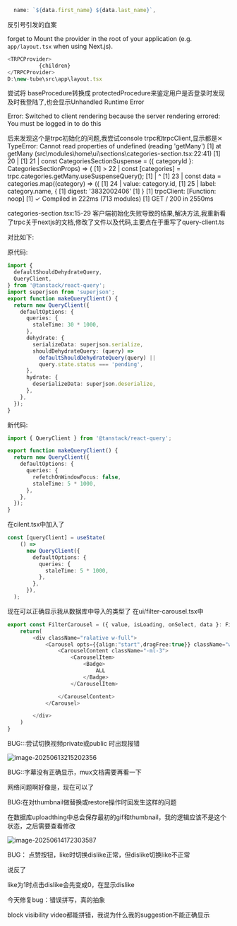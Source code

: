 ```typescript
  name: `${data.first_name} ${data.last_name}`,
```

反引号引发的血案

forget to Mount the provider in the root of your application (e.g. `app/layout.tsx` when using Next.js).

```typescript
<TRPCProvider>
          {children}
</TRPCProvider>
D:\new-tube\src\app\layout.tsx
```

尝试将 baseProcedure转换成 protectedProcedure来鉴定用户是否登录时发现及时我登陆了,也会显示Unhandled Runtime Error

Error: Switched to client rendering because the server rendering errored: You must be logged in to do this



后来发现这个是trpc初始化的问题,我尝试console trpc和trpcClient,显示都是⨯ TypeError: Cannot read properties of undefined (reading 'getMany') [1] at getMany (src\modules\home\ui\sections\categories-section.tsx:22:41) [1] 20 | [1] 21 | const CategoriesSectionSuspense = ({ categoryId }: CategoriesSectionProps) => { [1] > 22 | const [categories] = trpc.categories.getMany.useSuspenseQuery(); [1] | ^ [1] 23 | const data = categories.map((category) => ({ [1] 24 | value: category.id, [1] 25 | label: category.name, { [1] digest: '3832002406' [1] } [1] trpcClient: [Function: noop] [1] ✓ Compiled in 222ms (713 modules) [1] GET / 200 in 2550ms

categories-section.tsx:15-29
客户端初始化失败导致的结果,解决方法,我重新看了trpc关于nextjs的文档,修改了文件以及代码,主要点在于重写了query-client.ts

对比如下:

原代码:

```typescript
import {
  defaultShouldDehydrateQuery,
  QueryClient,
} from '@tanstack/react-query';
import superjson from 'superjson';
export function makeQueryClient() {
  return new QueryClient({
    defaultOptions: {
      queries: {
        staleTime: 30 * 1000,
      },
      dehydrate: {
        serializeData: superjson.serialize,
        shouldDehydrateQuery: (query) =>
          defaultShouldDehydrateQuery(query) ||
          query.state.status === 'pending',
      },
      hydrate: {
        deserializeData: superjson.deserialize,
      },
    },
  });
}
```

新代码:

```typescript
import { QueryClient } from '@tanstack/react-query';

export function makeQueryClient() {
  return new QueryClient({
    defaultOptions: {
      queries: {
        refetchOnWindowFocus: false,
        staleTime: 5 * 1000,
      },
    },
  });
}
```

在cilent.tsx中加入了

```typescript
const [queryClient] = useState(
    () =>
      new QueryClient({
        defaultOptions: {
          queries: {
            staleTime: 5 * 1000,
          },
        },
      }),
  );
```

现在可以正确显示我从数据库中导入的类型了
在ui/filter-carousel.tsx中

```typescript
export const FilterCarousel = ({ value, isLoading, onSelect, data }: FilterCarouselProps) => {
    return(
        <div className="ralative w-full">
            <Carousel opts={{align:"start",dragFree:true}} className="w-full px-12">
                <CarouselContent className="-ml-3">
                    <CarouselItem>
                        <Badge>
                            ALL
                        </Badge>
                    </CarouselItem>

                </CarouselContent>
            </Carousel>

        </div>
    )
}
```

BUG:::尝试切换视频private或public 时出现报错

![image-20250613215202356](C:\Users\Administrator\AppData\Roaming\Typora\typora-user-images\image-20250613215202356.png)

BUG::字幕没有正确显示，mux文档需要再看一下

网络问题啊好像是，现在可以了





BUG:在对thumbnail做替换或restore操作时回发生这样的问题

在数据库uploadthing中总会保存最初的gif和thumbnail，我的逻辑应该不是这个状态，之后需要查看修改

![image-20250614172303587](C:\Users\Administrator\AppData\Roaming\Typora\typora-user-images\image-20250614172303587.png)



BUG： 点赞按钮，like时切换dislike正常，但dislike切换like不正常

说反了

like为1时点击dislike会先变成0，在显示dislike



 今天修复bug：错误拼写，真的抽象

block visibility video都能拼错，我说为什么我的suggestion不能正确显示
